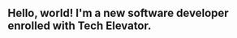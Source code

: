 <!--
**Deyendah/Deyendah** is a ✨ _special_ ✨ repository because its `README.md` (this file) appears on your GitHub profile.

- 🔭 I’m currently working on ... becoming more proficient in my use of GitHub.
- 🌱 I’m currently learning ... early software development!
- 👯 I’m looking to collaborate on ... ¯\_(ツ)_/¯
- 🤔 I’m looking for help with ... ¯\_(ツ)_/¯
- 💬 Ask me about ... ¯\_(ツ)_/¯
- 📫 How to reach me: ... ¯\_(ツ)_/¯
- 😄 Pronouns: ... he/him
- ⚡ Fun fact: ... I've gone skydiving from 14,000ft.
-->

## Hello, world! I'm a new software developer enrolled with Tech Elevator.